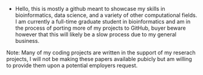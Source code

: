 - Hello, this is mostly a github meant to showcase my skills in bioinformatics, data science, and a variety of other computational fields. I am currently a full-time graduate student in bioinformatics and am in the process of porting more of my projects to GitHub, buyer beware however that this will likely be a slow process due to my general business.

Note: Many of my coding projects are written in the support of my reserach projects, I will not be making these papers available pubicly but am willing to provide them upon a potential employers request.
